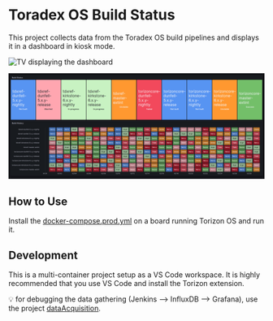 # Toradex OS Build Status #

This project collects data from the Toradex OS build pipelines and displays
it in a dashboard in kiosk mode.

![TV displaying the dashboard](./.multimedia/tv.jpg)

![Dashboard](./.multimedia/dashboard.png)

## How to Use ##

Install the [docker-compose.prod.yml](./docker-compose.prod.yml) on a board
running Torizon OS and run it.

## Development ##

This is a multi-container project setup as a VS Code workspace. It is highly
recommended that you use VS Code and install the Torizon extension.

💡 for debugging the data gathering (Jenkins --> InfluxDB --> Grafana), use
the project
[dataAcquisition](./dataAcquisition).
